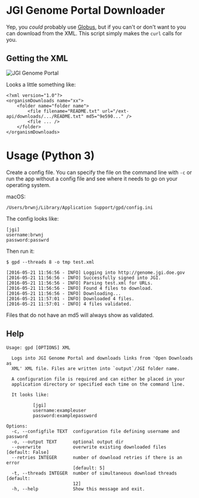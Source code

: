 # JGI Genome Portal Downloader

Yep, you _could_ probably use [Globus](https://www.globus.org/), but if you
can't or don't want to you can download from the XML. This script simply makes
the `curl` calls for you.

## Getting the XML

![JGI Genome Portal](/../master/resources/genome_portal.png?raw=true "JGI Genome Portal")

Looks a little something like:

```
<?xml version="1.0"?>
<organismDownloads name="xx">
    <folder name="folder name">
        <file filename="README.txt" url="/ext-api/downloads/.../README.txt" md5="9e590..." />
        <file ... />
    </folder>
</organismDownloads>
```

# Usage (Python 3)

Create a config file. You can specify the file on the command line with `-c`
or run the app without a config file and see where it needs to go on your
operating system.

macOS:

```
/Users/brwnj/Library/Application Support/gpd/config.ini
```

The config looks like:

```
[jgi]
username:brwnj
password:passwrd
```

Then run it:

```
$ gpd --threads 8 -o tmp test.xml

[2016-05-21 11:56:56 - INFO] Logging into http://genome.jgi.doe.gov
[2016-05-21 11:56:56 - INFO] Successfully signed into JGI.
[2016-05-21 11:56:56 - INFO] Parsing test.xml for URLs.
[2016-05-21 11:56:56 - INFO] Found 4 files to download.
[2016-05-21 11:56:56 - INFO] Downloading...
[2016-05-21 11:57:01 - INFO] Downloaded 4 files.
[2016-05-21 11:57:01 - INFO] 4 files validated.
```

Files that do not have an md5 will always show as validated.

## Help

```
Usage: gpd [OPTIONS] XML

  Logs into JGI Genome Portal and downloads links from 'Open Downloads as
  XML' XML file. Files are written into `output`/JGI folder name.

  A configuration file is required and can either be placed in your
  application directory or specified each time on the command line.

  It looks like:

          [jgi]
          username:exampleuser
          password:examplepassword

Options:
  -c, --configfile TEXT  configuration file defining username and password
  -o, --output TEXT      optional output dir
  --overwrite            overwrite existing downloaded files  [default: False]
  --retries INTEGER      number of download retries if there is an error
                         [default: 5]
  -t, --threads INTEGER  number of simultaneous download threads  [default:
                         12]
  -h, --help             Show this message and exit.
```

